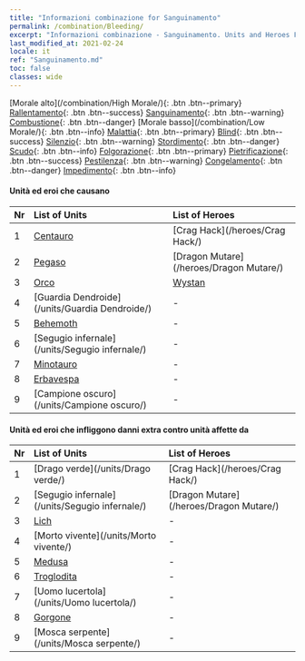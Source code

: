 ```yaml
---
title: "Informazioni combinazione for Sanguinamento"
permalink: /combination/Bleeding/
excerpt: "Informazioni combinazione - Sanguinamento. Units and Heroes Formation."
last_modified_at: 2021-02-24
locale: it
ref: "Sanguinamento.md"
toc: false
classes: wide
---
```


  [Morale alto](/combination/High Morale/){: .btn .btn--primary} [Rallentamento](/combination/Slow/){: .btn .btn--success} [Sanguinamento](/combination/Bleeding/){: .btn .btn--warning} [Combustione](/combination/Burning/){: .btn .btn--danger} [Morale basso](/combination/Low Morale/){: .btn .btn--info} [Malattia](/combination/Disease/){: .btn .btn--primary} [Blind](/combination/Blind/){: .btn .btn--success} [Silenzio](/combination/Silence/){: .btn .btn--warning} [Stordimento](/combination/Stun/){: .btn .btn--danger} [Scudo](/combination/Shield/){: .btn .btn--info} [Folgorazione](/combination/Static/){: .btn .btn--primary} [Pietrificazione](/combination/Petrify/){: .btn .btn--success} [Pestilenza](/combination/Plague/){: .btn .btn--warning} [Congelamento](/combination/Freeze/){: .btn .btn--danger} [Impedimento](/combination/Deterrence/){: .btn .btn--info} 


#### Unità ed eroi che causano <Sanguinamento>

  | Nr |  List of Units  | List of Heroes | 
  |:---|:----------------|:---------------| 
  | 1 | [Centauro](/units/Centauro/) | [Crag Hack](/heroes/Crag Hack/) |
  | 2 | [Pegaso](/units/Pegaso/) | [Dragon Mutare](/heroes/Dragon Mutare/) |
  | 3 | [Orco](/units/Orco/) | [Wystan](/heroes/Wystan/) |
  | 4 | [Guardia Dendroide](/units/Guardia Dendroide/) | - |
  | 5 | [Behemoth](/units/Behemoth/) | - |
  | 6 | [Segugio infernale](/units/Segugio infernale/) | - |
  | 7 | [Minotauro](/units/Minotauro/) | - |
  | 8 | [Erbavespa](/units/Erbavespa/) | - |
  | 9 | [Campione oscuro](/units/Campione oscuro/) | - |


#### Unità ed eroi che infliggono danni extra contro unità affette da <Sanguinamento>

  | Nr |  List of Units  | List of Heroes | 
  |:---|:----------------|:---------------| 
  | 1 | [Drago verde](/units/Drago verde/) | [Crag Hack](/heroes/Crag Hack/) |
  | 2 | [Segugio infernale](/units/Segugio infernale/) | [Dragon Mutare](/heroes/Dragon Mutare/) |
  | 3 | [Lich](/units/Lich/) | - |
  | 4 | [Morto vivente](/units/Morto vivente/) | - |
  | 5 | [Medusa](/units/Medusa/) | - |
  | 6 | [Troglodita](/units/Troglodita/) | - |
  | 7 | [Uomo lucertola](/units/Uomo lucertola/) | - |
  | 8 | [Gorgone](/units/Gorgone/) | - |
  | 9 | [Mosca serpente](/units/Mosca serpente/) | - |
